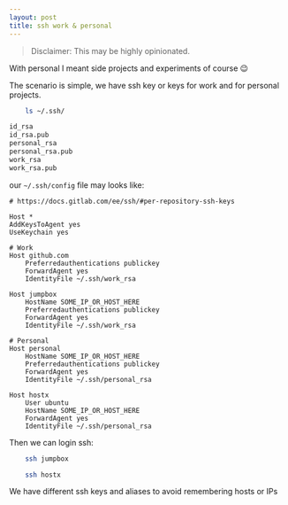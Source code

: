 ```yaml
---
layout: post
title: ssh work & personal
---
```


> Disclaimer: This may be highly opinionated.

With personal I meant side projects and experiments of course :wink:

The scenario is simple, we have ssh key or keys for work and for personal projects.

```sh
    ls ~/.ssh/
```

```txt
id_rsa
id_rsa.pub
personal_rsa
personal_rsa.pub
work_rsa
work_rsa.pub
```

our `~/.ssh/config` file may looks like:

```config
# https://docs.gitlab.com/ee/ssh/#per-repository-ssh-keys

Host *
AddKeysToAgent yes
UseKeychain yes

# Work
Host github.com
	Preferredauthentications publickey
	ForwardAgent yes
	IdentityFile ~/.ssh/work_rsa

Host jumpbox
	HostName SOME_IP_OR_HOST_HERE
	Preferredauthentications publickey
	ForwardAgent yes
	IdentityFile ~/.ssh/work_rsa

# Personal
Host personal
	HostName SOME_IP_OR_HOST_HERE
	Preferredauthentications publickey
	ForwardAgent yes
	IdentityFile ~/.ssh/personal_rsa

Host hostx
	User ubuntu
	HostName SOME_IP_OR_HOST_HERE
	ForwardAgent yes
	IdentityFile ~/.ssh/personal_rsa
```

Then we can login ssh:

```sh
    ssh jumpbox
```

```sh
    ssh hostx
```

We have different ssh keys and aliases to avoid remembering hosts or IPs